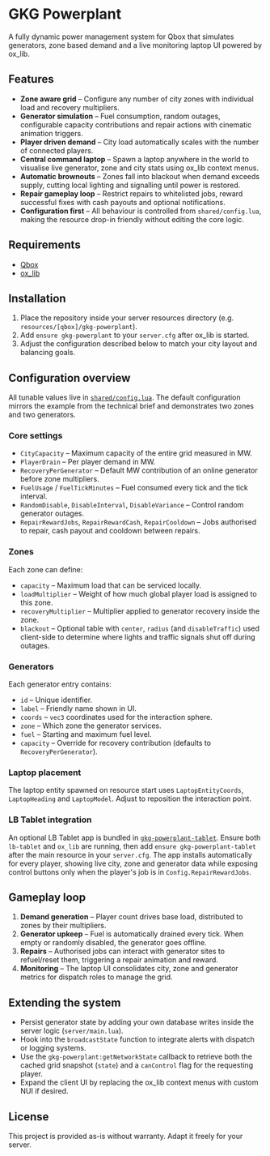# GKG Powerplant

A fully dynamic power management system for Qbox that simulates generators, zone based demand and a live monitoring laptop UI powered by ox_lib.

## Features
- **Zone aware grid** – Configure any number of city zones with individual load and recovery multipliers.
- **Generator simulation** – Fuel consumption, random outages, configurable capacity contributions and repair actions with cinematic animation triggers.
- **Player driven demand** – City load automatically scales with the number of connected players.
- **Central command laptop** – Spawn a laptop anywhere in the world to visualise live generator, zone and city stats using ox_lib context menus.
- **Automatic brownouts** – Zones fall into blackout when demand exceeds supply, cutting local lighting and signalling until power is restored.
- **Repair gameplay loop** – Restrict repairs to whitelisted jobs, reward successful fixes with cash payouts and optional notifications.
- **Configuration first** – All behaviour is controlled from `shared/config.lua`, making the resource drop-in friendly without editing the core logic.

## Requirements
- [Qbox](https://github.com/Qbox-project/qbox)
- [ox_lib](https://github.com/overextended/ox_lib)

## Installation
1. Place the repository inside your server resources directory (e.g. `resources/[qbox]/gkg-powerplant`).
2. Add `ensure gkg-powerplant` to your `server.cfg` after ox_lib is started.
3. Adjust the configuration described below to match your city layout and balancing goals.

## Configuration overview
All tunable values live in [`shared/config.lua`](shared/config.lua). The default configuration mirrors the example from the technical brief and demonstrates two zones and two generators.

### Core settings
- `CityCapacity` – Maximum capacity of the entire grid measured in MW.
- `PlayerDrain` – Per player demand in MW.
- `RecoveryPerGenerator` – Default MW contribution of an online generator before zone multipliers.
- `FuelUsage` / `FuelTickMinutes` – Fuel consumed every tick and the tick interval.
- `RandomDisable`, `DisableInterval`, `DisableVariance` – Control random generator outages.
- `RepairRewardJobs`, `RepairRewardCash`, `RepairCooldown` – Jobs authorised to repair, cash payout and cooldown between repairs.

### Zones
Each zone can define:
- `capacity` – Maximum load that can be serviced locally.
- `loadMultiplier` – Weight of how much global player load is assigned to this zone.
- `recoveryMultiplier` – Multiplier applied to generator recovery inside the zone.
- `blackout` – Optional table with `center`, `radius` (and `disableTraffic`) used client-side to determine where lights and traffic signals shut off during outages.

### Generators
Each generator entry contains:
- `id` – Unique identifier.
- `label` – Friendly name shown in UI.
- `coords` – `vec3` coordinates used for the interaction sphere.
- `zone` – Which zone the generator services.
- `fuel` – Starting and maximum fuel level.
- `capacity` – Override for recovery contribution (defaults to `RecoveryPerGenerator`).

### Laptop placement
The laptop entity spawned on resource start uses `LaptopEntityCoords`, `LaptopHeading` and `LaptopModel`. Adjust to reposition the interaction point.

### LB Tablet integration
An optional LB Tablet app is bundled in [`gkg-powerplant-tablet`](gkg-powerplant-tablet). Ensure both `lb-tablet` and `ox_lib` are running, then add `ensure gkg-powerplant-tablet` after the main resource in your `server.cfg`. The app installs automatically for every player, showing live city, zone and generator data while exposing control buttons only when the player's job is in `Config.RepairRewardJobs`.

## Gameplay loop
1. **Demand generation** – Player count drives base load, distributed to zones by their multipliers.
2. **Generator upkeep** – Fuel is automatically drained every tick. When empty or randomly disabled, the generator goes offline.
3. **Repairs** – Authorised jobs can interact with generator sites to refuel/reset them, triggering a repair animation and reward.
4. **Monitoring** – The laptop UI consolidates city, zone and generator metrics for dispatch roles to manage the grid.

## Extending the system
- Persist generator state by adding your own database writes inside the server logic (`server/main.lua`).
- Hook into the `broadcastState` function to integrate alerts with dispatch or logging systems.
- Use the `gkg-powerplant:getNetworkState` callback to retrieve both the cached grid snapshot (`state`) and a `canControl` flag for the requesting player.
- Expand the client UI by replacing the ox_lib context menus with custom NUI if desired.

## License
This project is provided as-is without warranty. Adapt it freely for your server.

